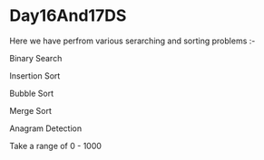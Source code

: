 # Day16And17DS


Here we have perfrom various serarching and sorting problems :-


Binary Search


Insertion Sort



Bubble Sort


Merge Sort


Anagram Detection


Take a range of 0 - 1000
